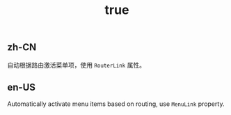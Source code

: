 ﻿---
order: 6
title:
    zh-CN: 配合路由使用
    en-US: Router
---

## zh-CN

自动根据路由激活菜单项，使用 `RouterLink` 属性。

## en-US

Automatically activate menu items based on routing, use `MenuLink` property.